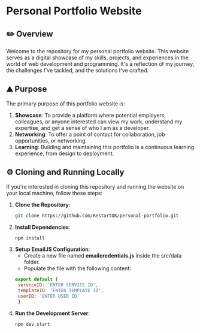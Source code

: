 # Personal Portfolio Website

## ✏️ Overview

Welcome to the repository for my personal portfolio website. This website serves as a digital showcase of my skills, projects, and experiences in the world of web development and programming. It's a reflection of my journey, the challenges I've tackled, and the solutions I've crafted.

## ⛰️ Purpose

The primary purpose of this portfolio website is:

1. **Showcase**: To provide a platform where potential employers, colleagues, or anyone interested can view my work, understand my expertise, and get a sense of who I am as a developer.
2. **Networking**: To offer a point of contact for collaboration, job opportunities, or networking.
3. **Learning**: Building and maintaining this portfolio is a continuous learning experience, from design to deployment.

## ⚙️ Cloning and Running Locally

If you're interested in cloning this repository and running the website on your local machine, follow these steps:

1. **Clone the Repository**:
   ```bash
   git clone https://github.com/RestartDK/personal-portfolio.git
2. **Install Dependencies**:
   ```bash
   npm install
3. **Setup EmailJS Configuration**:
    - Create a new file named **emailcredentials.js** inside the src/data folder.
    - Populate the file with the following content:
   ```javascript
   export default {
    serviceID: 'ENTER SERVICE ID',
    templateID: 'ENTER TEMPLATE ID',
    userID: 'ENTER USER ID'
    }
4. **Run the Development Server**:
    ```bash
    npm dev start
